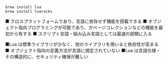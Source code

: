 ```
brew install lua
brew install luarocks

```

■ クロスプラットフォームであり、言語に依存せず機能を搭載できる
■ オブジェクト指向プログラミングが可能であり、ガベージコレクションなどの機能を最初から有する
■ スクリプト言語・組み込み言語としては最速の部類に入る

■Lua は標準ライブラリが少なく、他のライブラリを用いると依存性が高まる
■ オブジェクト指向の定義方法が言語に規定されていない
■Lua は言語仕様・その構造的に、セキュリティ確保が難しい
